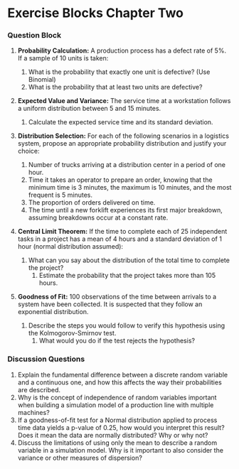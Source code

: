 # Exercise Blocks Chapter Two

### **Question Block**

1.  **Probability Calculation:** A production process has a defect rate of 5%. If a sample of 10 units is taken:
    1. What is the probability that exactly one unit is defective? (Use Binomial)
    2. What is the probability that at least two units are defective?

2.  **Expected Value and Variance:** The service time at a workstation follows a uniform distribution between 5 and 15 minutes.  
    1. Calculate the expected service time and its standard deviation.

3. **Distribution Selection:** For each of the following scenarios in a logistics system, propose an appropriate probability distribution and justify your choice:
    1. Number of trucks arriving at a distribution center in a period of one hour.
    2. Time it takes an operator to prepare an order, knowing that the minimum time is 3 minutes, the maximum is 10 minutes, and the most frequent is 5 minutes.
    3. The proportion of orders delivered on time.
    4. The time until a new forklift experiences its first major breakdown, assuming breakdowns occur at a constant rate.

4. **Central Limit Theorem:** If the time to complete each of 25 independent tasks in a project has a mean of 4 hours and a standard deviation of 1 hour (normal distribution assumed):
    1. What can you say about the distribution of the total time to complete the project?  
        1. Estimate the probability that the project takes more than 105 hours.

5. **Goodness of Fit:** 100 observations of the time between arrivals to a system have been collected. It is suspected that they follow an exponential distribution.  
    1. Describe the steps you would follow to verify this hypothesis using the Kolmogorov-Smirnov test.  
        1. What would you do if the test rejects the hypothesis?

### Discussion Questions

1. Explain the fundamental difference between a discrete random variable and a continuous one, and how this affects the way their probabilities are described.
2. Why is the concept of independence of random variables important when building a simulation model of a production line with multiple machines?
3. If a goodness-of-fit test for a Normal distribution applied to process time data yields a p-value of 0.25, how would you interpret this result? Does it mean the data are normally distributed? Why or why not?
4. Discuss the limitations of using only the mean to describe a random variable in a simulation model. Why is it important to also consider the variance or other measures of dispersion?
